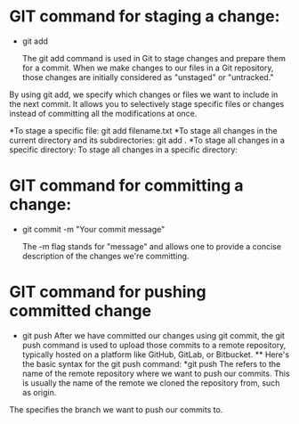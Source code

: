 # GIT command for staging a change:
* git add 

  The git add command is used in Git to stage changes and prepare them for a commit. When we make changes to our files in a Git repository, those changes are initially considered as "unstaged" or "untracked."

By using git add, we specify which changes or files we want to include in the next commit. It allows you to selectively stage specific files or changes instead of committing all the modifications at once.

*To stage a specific file:
git add filename.txt
*To stage all changes in the current directory and its subdirectories:
git add .
*To stage all changes in a specific directory:
To stage all changes in a specific directory:

#  GIT command for committing a change:
* git commit -m "Your commit message"

  The -m flag stands for "message" and allows one to provide a concise description of the changes we're committing.
  
# GIT command for pushing committed change
* git push
  After we have committed our changes using git commit, the git push command is used to upload those commits to a remote repository, typically hosted on a platform like GitHub, GitLab, or Bitbucket.
  ** Here's the basic syntax for the git push command:
*git push <remote> <branch>
The <remote> refers to the name of the remote repository where we want to push our commits. This is usually the name of the remote we cloned the repository from, such as origin.

The <branch> specifies the branch we want to push our commits to. 


